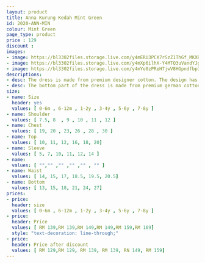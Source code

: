 ```yaml
---
layout: product
title: Anna Kurung Kedah Mint Green
id: 2020-ANN-MIN
colour: Mint Green
page_type: product
price : 129
discount : 
images:
- image: https://bl3302files.storage.live.com/y4mERU3PCX7rSzZ1ThGf_MKXRLlyeIu6GKYNuJAlgRuR-1akLGCsr7GIQ3j_PbvlsOQmDYYMjeh1N3xUPdMMg1tpwqLZlYxw95j4RMdJ_yeYXj7bpqxxKmSiosre0WRaveYMnRlycNgizBU3hsYg4SuofkqpCJ189aSlCltGL8hqKvJNHZ65L3OWVVWW2f4gq56?width=819&height=1024&cropmode=none
- image: https://bl3302files.storage.live.com/y4mXp6ilhX-Y4MTQ3uVandYJggija1Ir7JNdZsrm-ws6ZEg2lw8z-NHd82eU-Cr58Pks7gpewaF9iWopazLL7DEkMjY1Hu6oMTQRH-D-K6Fu_K4dy2n5RGaS1M1FxCGI2HlOWsylxbPBAt8sSFEpITzSHb1DYKkRnvJKS6iZEd8xCg9nFyimUr_u5FXTaFonbO0?width=819&height=1024&cropmode=none
- image: https://bl3302files.storage.live.com/y4mYo0zPReH7jwV8HGpndfbp39wO0p7Ed9cNSn-Sd0_jqxYEvdzPCujW72vrn8ABGYqKrkkspiw_bYOIb4SdnZDN7KEfPnmZxfrQk_mXSLhxQKeVefzV3pAkI1LiwkpOcoc9oLITax-0IdY-Y4MUTSqaHt5QapGrKvOtv-7NHRoOutyLtmTdqwro2ukB8c_zwsL?width=819&height=1024&cropmode=none
descriptions:
- desc: The dress is made from premium designer cotton. The design has a round neck with zip at the back
- desc: The bottom part of the dress is made from premium german cotton. With fully elastic wais and long folded skirt
size:
- name: Size
  header: yes
  values: [ 0-6m , 6-12m , 1-2y , 3-4y , 5-6y , 7-8y ]
- name: Shoulder
  values: [ 7.5, 8  , 9 , 10 , 11 , 12 ]
- name: Chest
  values: [ 19, 20 , 23, 26 , 28 , 30 ]
- name: Top
  values: [ 10, 11, 12, 16, 18, 20]
- name: Sleeve
  values: [ 5, 7, 10, 11, 12, 14 ]
- name: 
  values: [ "","" ,"" ,"" ,"" , "" ]
- name: Waist
  values: [ 14, 15, 17, 18.5, 19.5, 20.5]
- name: Bottom
  values: [ 13, 15, 18, 21, 24, 27]
prices:
- price:
  header: size
  values: [ 0-6m , 6-12m , 1-2y , 3-4y , 5-6y , 7-8y ]
- price:
  header: Price
  values: [ RM 139,RM 139,RM 149,RM 149,RM 159,RM 169]
  style: "text-decoration: line-through;"
- price:
  header: Price after discount
  values: [ RM 129,RM 129, RM 139, RM 139, RN 149, RM 159]
---
```


